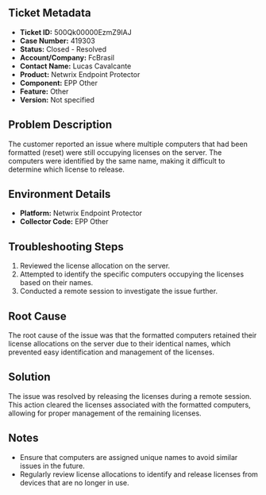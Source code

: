 ## Ticket Metadata
- **Ticket ID:** 500Qk00000EzmZ9IAJ
- **Case Number:** 419303
- **Status:** Closed - Resolved
- **Account/Company:** FcBrasil
- **Contact Name:** Lucas Cavalcante
- **Product:** Netwrix Endpoint Protector
- **Component:** EPP Other
- **Feature:** Other
- **Version:** Not specified

## Problem Description
The customer reported an issue where multiple computers that had been formatted (reset) were still occupying licenses on the server. The computers were identified by the same name, making it difficult to determine which license to release.

## Environment Details
- **Platform:** Netwrix Endpoint Protector
- **Collector Code:** EPP Other

## Troubleshooting Steps
1. Reviewed the license allocation on the server.
2. Attempted to identify the specific computers occupying the licenses based on their names.
3. Conducted a remote session to investigate the issue further.

## Root Cause
The root cause of the issue was that the formatted computers retained their license allocations on the server due to their identical names, which prevented easy identification and management of the licenses.

## Solution
The issue was resolved by releasing the licenses during a remote session. This action cleared the licenses associated with the formatted computers, allowing for proper management of the remaining licenses.

## Notes
- Ensure that computers are assigned unique names to avoid similar issues in the future.
- Regularly review license allocations to identify and release licenses from devices that are no longer in use.